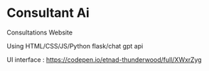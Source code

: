 # Consultant Ai
Consultations Website

Using HTML/CSS/JS/Python flask/chat gpt api

UI interface : https://codepen.io/etnad-thunderwood/full/XWxrZyg
